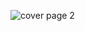 ![cover page 2](https://user-images.githubusercontent.com/64806208/185349282-34550ad4-f81f-4b06-8acd-2ebdf800cbe3.png)
